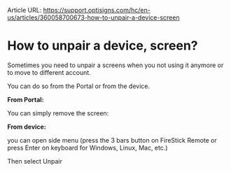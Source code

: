 Article URL: https://support.optisigns.com/hc/en-us/articles/360058700673-how-to-unpair-a-device-screen

# How to unpair a device, screen?

Sometimes you need to unpair a screens when you not using it anymore or to
move to different account.

You can do so from the Portal or from the device.

**From Portal:**

You can simply remove the screen:

**From device:**

you can open side menu (press the 3 bars button on FireStick Remote or press
Enter on keyboard for Windows, Linux, Mac, etc.)

Then select Unpair

